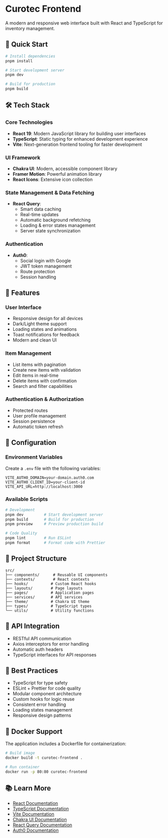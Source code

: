 # Curotec Frontend

A modern and responsive web interface built with React and TypeScript for inventory management.

## 🚀 Quick Start

```bash
# Install dependencies
pnpm install

# Start development server
pnpm dev

# Build for production
pnpm build
```

## 🛠 Tech Stack

### Core Technologies
- **React 19**: Modern JavaScript library for building user interfaces
- **TypeScript**: Static typing for enhanced development experience
- **Vite**: Next-generation frontend tooling for faster development

### UI Framework
- **Chakra UI**: Modern, accessible component library
- **Framer Motion**: Powerful animation library
- **React Icons**: Extensive icon collection

### State Management & Data Fetching
- **React Query**: 
  - Smart data caching
  - Real-time updates
  - Automatic background refetching
  - Loading & error states management
  - Server state synchronization

### Authentication
- **Auth0**: 
  - Social login with Google
  - JWT token management
  - Route protection
  - Session handling

## 📱 Features

### User Interface
- Responsive design for all devices
- Dark/Light theme support
- Loading states and animations
- Toast notifications for feedback
- Modern and clean UI

### Item Management
- List items with pagination
- Create new items with validation
- Edit items in real-time
- Delete items with confirmation
- Search and filter capabilities

### Authentication & Authorization
- Protected routes
- User profile management
- Session persistence
- Automatic token refresh

## 🔧 Configuration

### Environment Variables
Create a `.env` file with the following variables:
```env
VITE_AUTH0_DOMAIN=your-domain.auth0.com
VITE_AUTH0_CLIENT_ID=your-client-id
VITE_API_URL=http://localhost:3000
```

### Available Scripts
```bash
# Development
pnpm dev         # Start development server
pnpm build       # Build for production
pnpm preview     # Preview production build

# Code Quality
pnpm lint        # Run ESLint
pnpm format      # Format code with Prettier
```

## 📁 Project Structure

```
src/
├── components/      # Reusable UI components
├── contexts/        # React contexts
├── hooks/          # Custom React hooks
├── layouts/        # Page layouts
├── pages/          # Application pages
├── services/       # API services
├── theme/          # Chakra UI theme
├── types/          # TypeScript types
└── utils/          # Utility functions
```

## 🔗 API Integration

- RESTful API communication
- Axios interceptors for error handling
- Automatic auth headers
- TypeScript interfaces for API responses

## 🧪 Best Practices

- TypeScript for type safety
- ESLint + Prettier for code quality
- Modular component architecture
- Custom hooks for logic reuse
- Consistent error handling
- Loading states management
- Responsive design patterns

## 🐳 Docker Support

The application includes a Dockerfile for containerization:

```bash
# Build image
docker build -t curotec-frontend .

# Run container
docker run -p 80:80 curotec-frontend
```

## 📚 Learn More

- [React Documentation](https://react.dev)
- [TypeScript Documentation](https://www.typescriptlang.org)
- [Vite Documentation](https://vitejs.dev)
- [Chakra UI Documentation](https://chakra-ui.com)
- [React Query Documentation](https://tanstack.com/query)
- [Auth0 Documentation](https://auth0.com/docs)
